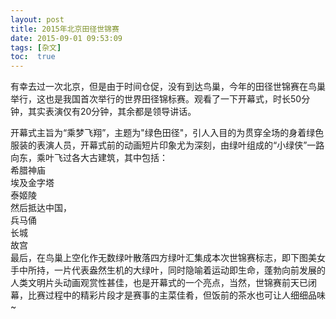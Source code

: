 ```yaml
---
layout: post
title: 2015年北京田径世锦赛
date: 2015-09-01 09:53:09
tags: [杂文]
toc:  true
---
```

有幸去过一次北京，但是由于时间仓促，没有到达鸟巢，今年的田径世锦赛在鸟巢举行，这也是我国首次举行的世界田径锦标赛。观看了一下开幕式，时长50分钟，其实表演仅有20分钟，其余都是领导讲话。  

开幕式主旨为“乘梦飞翔”，主题为\"绿色田径\"，引人入目的为贯穿全场的身着绿色服装的表演人员，开幕式前的动画短片印象尤为深刻，由绿叶组成的“小绿侠”一路向东，乘叶飞过各大古建筑，其中包括：  
希腊神庙  
埃及金字塔  
泰姬陵  
然后抵达中国，  
兵马俑  
长城  
故宫  
最后，在鸟巢上空化作无数绿叶散落四方绿叶汇集成本次世锦赛标志，即下图美女手中所持，一片代表盎然生机的大绿叶，同时隐喻着运动即生命，蓬勃向前发展的人类文明片头动画观赏性甚佳，也是开幕式的一个亮点，当然，世锦赛前天已闭幕，比赛过程中的精彩片段才是赛事的主菜佳肴，但饭前的茶水也可让人细细品味~
